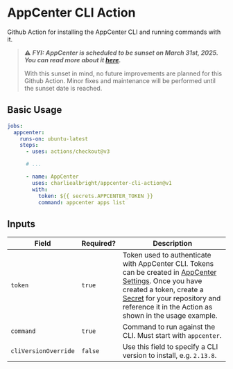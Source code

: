 # AppCenter CLI Action

Github Action for installing the AppCenter CLI and running commands with it.

> ⚠️ ***FYI: AppCenter is scheduled to be sunset on March 31st, 2025. You can read more about it [here](https://learn.microsoft.com/en-us/appcenter/retirement).***
>
> With this sunset in mind, no future improvements are planned for this Github Action. Minor fixes and maintenance will be performed until the sunset date is reached.

## Basic Usage

```yaml
jobs:
  appcenter:
    runs-on: ubuntu-latest
    steps:
      - uses: actions/checkout@v3

      # ...

      - name: AppCenter
        uses: charliealbright/appcenter-cli-action@v1
        with:
          token: ${{ secrets.APPCENTER_TOKEN }}
          command: appcenter apps list
```

## Inputs

| Field                | Required? | Description                                                                                                                                                                                                                                                                                                                                                                       |
| -------------------- | --------- | --------------------------------------------------------------------------------------------------------------------------------------------------------------------------------------------------------------------------------------------------------------------------------------------------------------------------------------------------------------------------------- |
| `token`              | `true`    | Token used to authenticate with AppCenter CLI. Tokens can be created in [AppCenter Settings](https://appcenter.ms/settings). Once you have created a token, create a [Secret](https://docs.github.com/en/actions/security-guides/encrypted-secrets#creating-encrypted-secrets-for-a-repository) for your repository and reference it in the Action as shown in the usage example. |
| `command`            | `true`    | Command to run against the CLI. Must start with `appcenter`.                                                                                                                                                                                                                                                                                                                      |
| `cliVersionOverride` | `false`   | Use this field to specify a CLI version to install, e.g. `2.13.8`.                                                                                                                                                                                                                                                                                                                |

